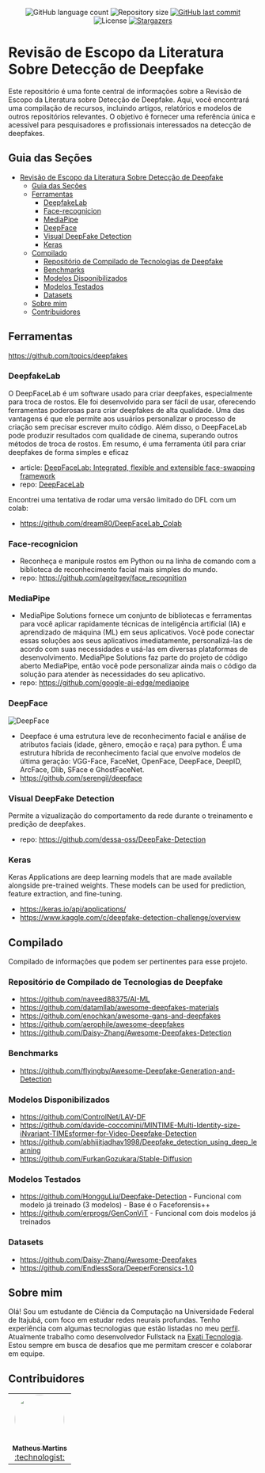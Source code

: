 <p align="center">
  <img alt="GitHub language count" src="https://img.shields.io/github/languages/count/MatMB115/TFG-UNIFEI-scope-review-about-deepfakes-detection?color=a015f5">

  <img alt="Repository size" src="https://img.shields.io/github/repo-size/MatMB115/TFG-UNIFEI-scope-review-about-deepfakes-detection">

  <a href="https://github.com/MatMB115/TFG-UNIFEI-scope-review-about-deepfakes-detection/commits/main">
    <img alt="GitHub last commit" src="https://img.shields.io/github/last-commit/MatMB115/TFG-UNIFEI-scope-review-about-deepfakes-detection">
  </a>
  
<img alt="License" src="https://img.shields.io/badge/license-MIT-brightgreen">
  <a href="https://github.com/MatMB115/rTFG-UNIFEI-scope-review-about-deepfakes-detection/stargazers">
    <img alt="Stargazers" src="https://img.shields.io/github/stars/MatMB115/TFG-UNIFEI-scope-review-about-deepfakes-detection?style=social">
  </a>
</p>


# Revisão de Escopo da Literatura Sobre Detecção de Deepfake

Este repositório é uma fonte central de informações sobre a Revisão de Escopo da Literatura sobre Detecção de Deepfake. Aqui, você encontrará uma compilação de recursos, incluindo artigos, relatórios e modelos de outros repositórios relevantes. O objetivo é fornecer uma referência única e acessível para pesquisadores e profissionais interessados na detecção de deepfakes.


## Guia das Seções
- [Revisão de Escopo da Literatura Sobre Detecção de Deepfake](#revisão-de-escopo-da-literatura-sobre-detecção-de-deepfake)
  - [Guia das Seções](#guia-das-seções)
  - [Ferramentas](#ferramentas)
    - [DeepfakeLab](#deepfakelab)
    - [Face-recognicion](#face-recognicion)
    - [MediaPipe](#mediapipe)
    - [DeepFace](#deepface)
    - [Visual DeepFake Detection](#visual-deepfake-detection)
    - [Keras](#keras)
  - [Compilado](#compilado)
    - [Repositório de Compilado de Tecnologias de Deepfake](#repositório-de-compilado-de-tecnologias-de-deepfake)
    - [Benchmarks](#benchmarks)
    - [Modelos Disponibilizados](#modelos-disponibilizados)
    - [Modelos Testados](#modelos-testados)
    - [Datasets](#datasets)
  - [Sobre mim](#sobre-mim)
  - [Contribuidores](#contribuidores)

## Ferramentas

https://github.com/topics/deepfakes

### DeepfakeLab

O DeepFaceLab é um software usado para criar deepfakes, especialmente para troca de rostos. Ele foi desenvolvido para ser fácil de usar, oferecendo ferramentas poderosas para criar deepfakes de alta qualidade. Uma das vantagens é que ele permite aos usuários personalizar o processo de criação sem precisar escrever muito código. Além disso, o DeepFaceLab pode produzir resultados com qualidade de cinema, superando outros métodos de troca de rostos. Em resumo, é uma ferramenta útil para criar deepfakes de forma simples e eficaz
- article: [DeepFaceLab: Integrated, flexible and extensible face-swapping framework](https://arxiv.org/abs/2005.05535)
- repo: [DeepFaceLab](https://github.com/iperov/DeepFaceLab?tab=readme-ov-file)

Encontrei uma tentativa de rodar uma versão limitado do DFL com um colab:
- https://github.com/dream80/DeepFaceLab_Colab

### Face-recognicion
- Reconheça e manipule rostos em Python ou na linha de comando com a biblioteca de reconhecimento facial mais simples do mundo.
- repo: https://github.com/ageitgey/face_recognition

### MediaPipe
- MediaPipe Solutions fornece um conjunto de bibliotecas e ferramentas para você aplicar rapidamente técnicas de inteligência artificial (IA) e aprendizado de máquina (ML) em seus aplicativos. Você pode conectar essas soluções aos seus aplicativos imediatamente, personalizá-las de acordo com suas necessidades e usá-las em diversas plataformas de desenvolvimento. MediaPipe Solutions faz parte do projeto de código aberto MediaPipe, então você pode personalizar ainda mais o código da solução para atender às necessidades do seu aplicativo.
- repo: https://github.com/google-ai-edge/mediapipe

### DeepFace
![DeepFace](https://raw.githubusercontent.com/serengil/deepface/master/icon/model-portfolio-20240316.jpg)
- Deepface é uma estrutura leve de reconhecimento facial e análise de atributos faciais (idade, gênero, emoção e raça) para python.  É uma estrutura híbrida de reconhecimento facial que envolve modelos de última geração: VGG-Face, FaceNet, OpenFace, DeepFace, DeepID, ArcFace, Dlib, SFace e GhostFaceNet.
- https://github.com/serengil/deepface

### Visual DeepFake Detection
Permite a vizualização do comportamento da rede durante o treinamento e predição de deepfakes.
- repo: https://github.com/dessa-oss/DeepFake-Detection

### Keras
Keras Applications are deep learning models that are made available alongside pre-trained weights. These models can be used for prediction, feature extraction, and fine-tuning.
- https://keras.io/api/applications/
- https://www.kaggle.com/c/deepfake-detection-challenge/overview

## Compilado
Compilado de informações que podem ser pertinentes para esse projeto.

### Repositório de Compilado de Tecnologias de Deepfake

- https://github.com/naveed88375/AI-ML
- https://github.com/datamllab/awesome-deepfakes-materials
- https://github.com/enochkan/awesome-gans-and-deepfakes
- https://github.com/aerophile/awesome-deepfakes
- https://github.com/Daisy-Zhang/Awesome-Deepfakes-Detection

### Benchmarks
- https://github.com/flyingby/Awesome-Deepfake-Generation-and-Detection

### Modelos Disponibilizados
- https://github.com/ControlNet/LAV-DF
- https://github.com/davide-coccomini/MINTIME-Multi-Identity-size-iNvariant-TIMEsformer-for-Video-Deepfake-Detection
- https://github.com/abhijitjadhav1998/Deepfake_detection_using_deep_learning
- https://github.com/FurkanGozukara/Stable-Diffusion

### Modelos Testados
- https://github.com/HongguLiu/Deepfake-Detection - Funcional com modelo já treinado (3 modelos) - Base é o Faceforensis++
- https://github.com/erprogs/GenConViT -  Funcional com dois modelos já treinados
  
### Datasets
- https://github.com/Daisy-Zhang/Awesome-Deepfakes
- https://github.com/EndlessSora/DeeperForensics-1.0

## Sobre mim
Olá! Sou um estudante de Ciência da Computação na Universidade Federal de Itajubá, com foco em estudar redes neurais profundas. Tenho experiência com algumas tecnologias que estão listadas no meu [perfil](https://github.com/MatMB115). Atualmente trabalho como desenvolvedor Fullstack na [Exati Tecnologia](https://exati.com.br/). Estou sempre em busca de desafios que me permitam crescer e colaborar em equipe.

## Contribuidores

<table>
  <tr>
    <td align="center"><a href="https://github.com/MatMB115"><img style="border-radius: 50%;" src="https://avatars.githubusercontent.com/u/63670910?v=4" width="100px;" alt=""/><br /><sub><b>Matheus Martins</b></sub></a><br /><a href="https://github.com/MatMB115/" title="RepiMe">:technologist:</a></td>
  </tr>
</table>
